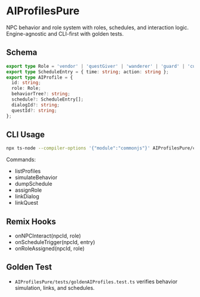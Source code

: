 # AIProfilesPure

NPC behavior and role system with roles, schedules, and interaction logic. Engine-agnostic and CLI-first with golden tests.

## Schema

```ts
export type Role = 'vendor' | 'questGiver' | 'wanderer' | 'guard' | 'custom';
export type ScheduleEntry = { time: string; action: string };
export type AIProfile = {
  id: string;
  role: Role;
  behaviorTree?: string;
  schedule?: ScheduleEntry[];
  dialogId?: string;
  questId?: string;
};
```

## CLI Usage

```bash
npx ts-node --compiler-options '{"module":"commonjs"}' AIProfilesPure/cliHarness.ts AIProfilesPure/sample_profiles.json AIProfilesPure/tests/commands.json
```

Commands:
- listProfiles
- simulateBehavior <npcId>
- dumpSchedule <npcId>
- assignRole <npcId> <role>
- linkDialog <npcId> <dialogId>
- linkQuest <npcId> <questId>

## Remix Hooks

- onNPCInteract(npcId, role)
- onScheduleTrigger(npcId, entry)
- onRoleAssigned(npcId, role)

## Golden Test

- `AIProfilesPure/tests/goldenAIProfiles.test.ts` verifies behavior simulation, links, and schedules.